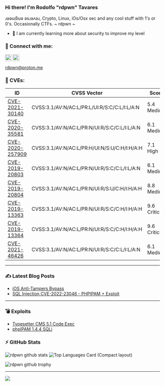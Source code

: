### Hi there! I'm Rodolfo "rdpwn" Tavares
  
ɹǝǝuᴉƃuǝ ǝsɹǝʌǝɹ, Crypto, Linux, iOs/Osx sec and any cool stuff with 1's or 0's. Occasionally CTFs. ~ rdpwn ~

- 🌱 I am currently learning more about security to improve my level

### 🔗 Connect with me:

[<img align="left" alt="rdpwn.github.io" width="22px" src="https://upload.wikimedia.org/wikipedia/commons/4/4b/Breezeicons-apps-32-preferences-system-network.svg" />][website]
[<img align="left" alt="https://br.linkedin.com/in/rodolfo-augusto-543863a7" width="22px" src="https://raw.githubusercontent.com/rahuldkjain/github-profile-readme-generator/master/src/images/icons/Social/linked-in-alt.svg" />][linkedin]
<br/>
<br>
<a align="left" href="mailto://rdpwn@protonmail.com">rdpwn@proton.me</a>
<br />

### 🔎 CVEs:
|ID|CVSS Vector|Score|Product|
|---|---|---|---|
|[CVE-2021-30140](https://nvd.nist.gov/vuln/detail/CVE-2021-30140)|CVSS:3.1/AV:N/AC:L/PR:L/UI:R/S:C/C:L/I:L/A:N|5.4 Medium|[Liquidfiles](https://www.liquidfiles.com/)|
|[CVE-2020-35581](https://nvd.nist.gov/vuln/detail/CVE-2020-35581)|CVSS:3.1/AV:N/AC:L/PR:N/UI:R/S:C/C:L/I:L/A:N|6.1 Medium|[Wordpress Envira gallery](https://github.com/LionSher-Technologies/envira-gallery-lite)|
|[CVE-2020-257909](https://nvd.nist.gov/vuln/detail/CVE-2020-25790)|CVSS:3.1/AV:N/AC:L/PR:H/UI:N/S:U/C:H/I:H/A:H|7.1 High|[Typesetter-CMS](https://github.com/Typesetter/Typesetter)|
|[CVE-2019-20803](https://nvd.nist.gov/vuln/detail/CVE-2019-20803)|CVSS:3.1/AV:N/AC:L/PR:N/UI:R/S:C/C:L/I:L/A:N|6.1 Medium|[GILACMS](https://github.com/GilaCMS)|
|[CVE-2019-20804](https://nvd.nist.gov/vuln/detail/CVE-2019-20804)|CVSS:3.1/AV:N/AC:L/PR:N/UI:R/S:U/C:H/I:H/A:H|8.8 Medium|[GILACMS](https://github.com/GilaCMS)|
|[CVE-2019-13363](https://nvd.nist.gov/vuln/detail/CVE-2019-13363)|CVSS:3.1/AV:N/AC:L/PR:N/UI:R/S:C/C:H/I:H/A:H|9.6 Critical|[Piwigo](https://github.com/Piwigo)|
|[CVE-2019-13364](https://nvd.nist.gov/vuln/detail/CVE-2019-13364)|CVSS:3.1/AV:N/AC:L/PR:N/UI:R/S:C/C:H/I:H/A:H|9.6 Critical|[Piwigo](https://github.com/Piwigo)|
|[CVE-2021-46426](https://nvd.nist.gov/vuln/detail/CVE-2021-46426)|CVSS:3.1/AV:N/AC:L/PR:N/UI:R/S:C/C:L/I:L/A:N|6.1 Medium|[phpIPAM](https://github.com/phpipam)|

---
### :writing_hand: Latest Blog Posts

<!-- BLOG-POST-LIST:START -->
- [iOS Anti-Tampers Bypass](https://rdpwn.github.io/posts/iOS-antitampers-bypass/)
- [SQL Injection CVE-2022-23046 - PHPIPAM + Exploit](https://rdpwn.github.io/posts/cve_2022_23046_phpipam/)
<!-- BLOG-POST-LIST:END -->

---
### 💣 Exploits 

- [Typesetter CMS 5.1  Code Exec](https://www.exploit-db.com/exploits/48906)
- [phpIPAM 1.4.4 SQLi](https://www.exploit-db.com/exploits/50684)

### :zap: GitHub Stats
  
![rdpwn github stats](https://github-readme-stats.vercel.app/api?username=rdpwn&count_private=true&show_icons=true&include_all_commits=true&theme=dark)
![Top Languages Card (Compact layout)](https://github-readme-stats.vercel.app/api/top-langs/?username=rdpwn&layout=compact&theme=dark)

![rdpwn github trophy](https://github-profile-trophy.vercel.app/?username=rdpwn&theme=onedark)

---
![](https://komarev.com/ghpvc/?username=rdpwn&color=red&style=for-the-badge)

[website]: https://rdpwn.github.io
[linkedin]: https://br.linkedin.com/in/rodolfo-augusto-543863a7
[gists]: https://gist.github.com/rdpwn
